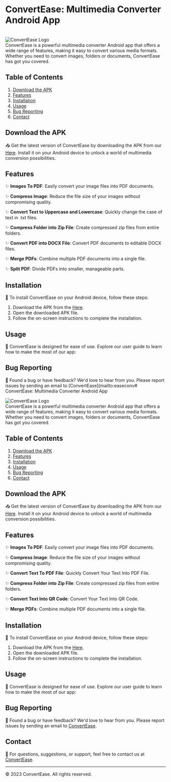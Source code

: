 # ConvertEase: Multimedia Converter Android App
&nbsp;
&nbsp;
<br/>
![ConvertEase Logo](https://drive.google.com/uc?export=view&id=1YBo78T9qnrEOwrDSLPxvYBT01N637nKc)
&nbsp;
&nbsp;
<br/>
ConvertEase is a powerful multimedia converter Android app that offers a wide range of features, making it easy to convert various media formats. Whether you need to convert images, folders or documents, ConvertEase has got you covered.

## Table of Contents

1. [Download the APK](#download-the-apk)
2. [Features](#features)
3. [Installation](#installation)
4. [Usage](#usage)
5. [Bug Reporting](#bug-reporting)
6. [Contact](#contact)

## Download the APK

📥 Get the latest version of ConvertEase by downloading the APK from our [Here](https://drive.google.com/file/d/1z6R-WFlhj2sY_39Yvz5tO5tnkWmmB5oV/view?usp=sharing). Install it on your Android device to unlock a world of multimedia conversion possibilities.

## Features

✨ **Images To PDF**: Easily convert your image files into PDF documents.

✨ **Compress Image**: Reduce the file size of your images without compromising quality.

✨ **Convert Text to Uppercase and Lowercase**: Quickly change the case of text in .txt files.

✨ **Compress Folder into Zip File**: Create compressed zip files from entire folders.

✨ **Convert PDF into DOCX File**: Convert PDF documents to editable DOCX files.

✨ **Merge PDFs**: Combine multiple PDF documents into a single file.

✨ **Split PDF**: Divide PDFs into smaller, manageable parts.

## Installation

📲 To install ConvertEase on your Android device, follow these steps:

1. Download the APK from the [Here](https://drive.google.com/file/d/1z6R-WFlhj2sY_39Yvz5tO5tnkWmmB5oV/view?usp=sharing).
2. Open the downloaded APK file.
3. Follow the on-screen instructions to complete the installation.

## Usage

🚀 ConvertEase is designed for ease of use. Explore our user guide to learn how to make the most of our app:


## Bug Reporting

🐞 Found a bug or have feedback? We'd love to hear from you. Please report issues by sending an email to [ConvertEase](mailto:easeconv# ConvertEase: Multimedia Converter Android App

![ConvertEase Logo](https://drive.google.com/uc?export=view&id=1YBo78T9qnrEOwrDSLPxvYBT01N637nKc)
&nbsp;
&nbsp;
<br/>
ConvertEase is a powerful multimedia converter Android app that offers a wide range of features, making it easy to convert various media formats. Whether you need to convert images, folders or documents, ConvertEase has got you covered.

## Table of Contents

1. [Download the APK](#download-the-apk)
2. [Features](#features)
3. [Installation](#installation)
4. [Usage](#usage)
5. [Bug Reporting](#bug-reporting)
6. [Contact](#contact)

## Download the APK

📥 Get the latest version of ConvertEase by downloading the APK from our [Here](https://drive.google.com/file/d/1z6R-WFlhj2sY_39Yvz5tO5tnkWmmB5oV/view?usp=sharing). Install it on your Android device to unlock a world of multimedia conversion possibilities.

## Features

✨ **Images To PDF**: Easily convert your image files into PDF documents.

✨ **Compress Image**: Reduce the file size of your images without compromising quality.

✨ **Convert Text To PDF File**: Quickly Convert Your Text Into PDF File.

✨ **Compress Folder into Zip File**: Create compressed zip files from entire folders.

✨ **Convert Text Into QR Code**: Convert Your Text Into QR Code.

✨ **Merge PDFs**: Combine multiple PDF documents into a single file.

## Installation

📲 To install ConvertEase on your Android device, follow these steps:

1. Download the APK from the [Here](https://your-app-download-link.com).
2. Open the downloaded APK file.
3. Follow the on-screen instructions to complete the installation.

## Usage

🚀 ConvertEase is designed for ease of use. Explore our user guide to learn how to make the most of our app:


## Bug Reporting

🐞 Found a bug or have feedback? We'd love to hear from you. Please report issues by sending an email to [ConvertEase](mailto:easeconvert@gmail.com).

## Contact

📧 For questions, suggestions, or support, feel free to contact us at [ConvertEase](mailto:easeconvert@gmail.com).

---

© 2023 ConvertEase. All rights reserved.
